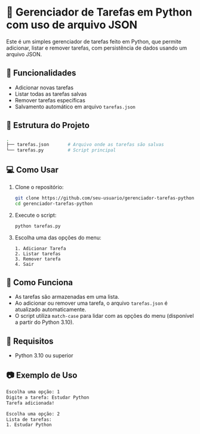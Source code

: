# 📝 Gerenciador de Tarefas em Python com uso de arquivo JSON

Este é um simples gerenciador de tarefas feito em Python, que permite adicionar, listar e remover tarefas, com persistência de dados usando um arquivo JSON.

## 🚀 Funcionalidades

- Adicionar novas tarefas
- Listar todas as tarefas salvas
- Remover tarefas específicas
- Salvamento automático em arquivo `tarefas.json`

## 📁 Estrutura do Projeto

```bash
.
├── tarefas.json       # Arquivo onde as tarefas são salvas
└── tarefas.py         # Script principal
```

## 💻 Como Usar

1. Clone o repositório:
   ```bash
   git clone https://github.com/seu-usuario/gerenciador-tarefas-python.git
   cd gerenciador-tarefas-python
   ```

2. Execute o script:
   ```bash
   python tarefas.py
   ```

3. Escolha uma das opções do menu:
   ```
   1. Adicionar Tarefa
   2. Listar tarefas
   3. Remover tarefa
   4. Sair
   ```

## 🧠 Como Funciona

- As tarefas são armazenadas em uma lista.
- Ao adicionar ou remover uma tarefa, o arquivo `tarefas.json` é atualizado automaticamente.
- O script utiliza `match-case` para lidar com as opções do menu (disponível a partir do Python 3.10).

## 📌 Requisitos

- Python 3.10 ou superior

## 📷 Exemplo de Uso

```bash
Escolha uma opção: 1
Digite a tarefa: Estudar Python
Tarefa adicionada!

Escolha uma opção: 2
Lista de tarefas:
1. Estudar Python
```
